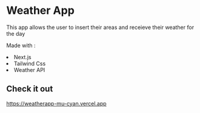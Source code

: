 <h1>Weather App</h1>
<p>This app allows the user to insert their areas and receieve their weather for the day</p>
<p>Made with : </p>
<li>Next.js</li>
<li>Tailwind Css</li>
<li>Weather API</li>

<h2>Check it out</h2>

https://weatherapp-mu-cyan.vercel.app
